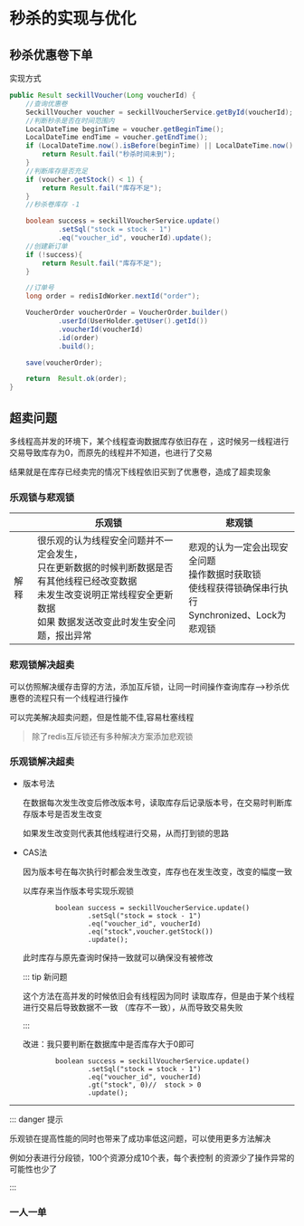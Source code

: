 # 秒杀的实现与优化





## 秒杀优惠卷下单

实现方式

```java
public Result seckillVoucher(Long voucherId) {
    //查询优惠卷
    SeckillVoucher voucher = seckillVoucherService.getById(voucherId);
    //判断秒杀是否在时间范围内
    LocalDateTime beginTime = voucher.getBeginTime();
    LocalDateTime endTime = voucher.getEndTime();
    if (LocalDateTime.now().isBefore(beginTime) || LocalDateTime.now().isAfter(endTime)) {
        return Result.fail("秒杀时间未到");
    }
    //判断库存是否充足
    if (voucher.getStock() < 1) {
        return Result.fail("库存不足");
    }
    //秒杀卷库存 -1

    boolean success = seckillVoucherService.update()
            .setSql("stock = stock - 1")
            .eq("voucher_id", voucherId).update();
    //创建新订单
    if (!success){
        return Result.fail("库存不足");
    }

    //订单号
    long order = redisIdWorker.nextId("order");

    VoucherOrder voucherOrder = VoucherOrder.builder()
            .userId(UserHolder.getUser().getId())
            .voucherId(voucherId)
            .id(order)
            .build();

    save(voucherOrder);

    return  Result.ok(order);
}
```







## 超卖问题

多线程高并发的环境下，某个线程查询数据库存依旧存在 ，这时候另一线程进行交易导致库存为0，而原先的线程并不知道，也进行了交易

结果就是在库存已经卖完的情况下线程依旧买到了优惠卷，造成了超卖现象

### 乐观锁与悲观锁



|      | 乐观锁                                                       | 悲观锁                                                       |
| ---- | ------------------------------------------------------------ | ------------------------------------------------------------ |
| 解释 | 很乐观的认为线程安全问题并不一定会发生，<br />只在更新数据的时候判断数据是否有其他线程已经改变数据<br />未发生改变说明正常线程安全更新数据<br />如果 数据发送改变此时发生安全问题，报出异常 | 悲观的认为一定会出现安全问题<br />操作数据时获取锁<br />使线程获得锁确保串行执行<br />Synchronized、Lock为悲观锁 |



### 悲观锁解决超卖

可以仿照解决缓存击穿的方法，添加互斥锁，让同一时间操作查询库存-->秒杀优惠卷的流程只有一个线程进行操作

可以完美解决超卖问题，但是性能不佳,容易杜塞线程

> 除了redis互斥锁还有多种解决方案添加悲观锁



### 乐观锁解决超卖

- 版本号法

  在数据每次发生改变后修改版本号，读取库存后记录版本号，在交易时判断库存版本号是否发生改变

  如果发生改变则代表其他线程进行交易，从而打到锁的思路







- CAS法

  因为版本号在每次执行时都会发生改变，库存也在发生改变，改变的幅度一致

  以库存来当作版本号实现乐观锁

  ```java{4}
          boolean success = seckillVoucherService.update()
                  .setSql("stock = stock - 1")
                  .eq("voucher_id", voucherId)
                  .eq("stock",voucher.getStock())
                  .update();
  ```

  此时库存与原先查询时保持一致就可以确保没有被修改

  ::: tip 新问题

  这个方法在高并发的时候依旧会有线程因为同时 读取库存，但是由于某个线程进行交易后导致数据不一致 （库存不一致），从而导致交易失败

  :::

  改进：我只要判断在数据库中是否库存大于0即可

  ```java{4}
          boolean success = seckillVoucherService.update()
                  .setSql("stock = stock - 1")
                  .eq("voucher_id", voucherId)
                  .gt("stock", 0)//  stock > 0
                  .update();
  ```

---

::: danger 提示

乐观锁在提高性能的同时也带来了成功率低这问题，可以使用更多方法解决

例如分表进行分段锁，100个资源分成10个表，每个表控制 的资源少了操作异常的可能性也少了

:::

### 一人一单



